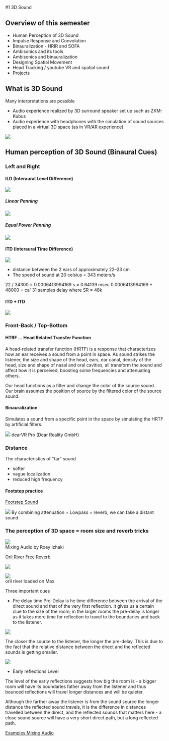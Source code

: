 #1 3D Sound

## Overview of this semester

- Human Perception of 3D Sound
- Impulse Response and Convolution
- Binauralization - HRIR and SOFA
- Ambisonics and its tools
- Ambisonics and binauralization
- Designing Spatial Movement
- Head Tracking / youtube VR and spatial sound
- Projects

## What is 3D Sound

Many interpretations are possible

- Audio experience realized by 3D surround speaker set up such as ZKM-Kubus
- Audio experience with headphones with the simulation of sound sources placed in a virtual 3D space (as in VR/AR experience)

![](K1/png/kubus.png)


## Human perception of 3D Sound (Binaural Cues)

### Left and Right

#### ILD (Interaural Level Difference)
![](K1/png/ILD.png)

##### Linear Panning

![](K1/png/linear.png)

##### Equal Power Panning

![](K1/png/equal_power.png)


#### ITD (Interaural Time Difference)

![](K1/png/ITD.png)

- distance between the 2 ears of approximately 22–23 cm
- The speed of sound at 20 celsius = 343 meters/s

22 / 34300 = 0.0006413994169 s = 0.64139 msec
0.0006413994169 * 48000 = ca' 31 samples delay where SR = 48k

#### ITD + ITD

![](K1/png/ILD+ITD.png)


### Front-Back / Top-Bottom


#### HTRF ... Head Related Transfer Function

A head-related transfer function (HRTF) is a response that characterizes how an ear receives a sound from a point in space. As sound strikes the listener, the size and shape of the head, ears, ear canal, density of the head, size and shape of nasal and oral cavities, all transform the sound and affect how it is perceived, boosting some frequencies and attenuating others.

Our head functions as a filter and change the color of the source sound. Our brain assumes the position of source by the filtered color of the source sound.

#### Binauralization

Simulates a sound from a specific point in the space by simulating the HRTF by artificial filters.

![](K1/png/dearVRPRO.png)
dearVR Pro (Dear Reality GmbH)

### Distance

The characteristics of "far" sound

- softer
- vague localization
- reduced high frequency 

#### Footstep practice

[Footstep Sound](https://freesound.org/people/InspectorJ/sounds/336598/)

![](K1/png/distant_sound.png)
By combining attenuation + Lowpass + reverb, we can fake a distant sound.

### The perception of 3D space = room size and reverb tricks

![](K1/png/mixing_audio.png)  
Mixing Audio by Roey Izhaki


[Oril River Free Reverb](https://www.kvraudio.com/product/orilriver-by-denis-tihanov)

![](K1/png/OrilRiver.png)

![](K1/png/OrilRiver_in_max.png)  
oril river loaded on Max

Three important cues
- Pre delay time 
Pre-Delay is he time difference between the arrival of the direct sound and that of the very first reflection. It gives us a certain clue to the size of the room; in the larger rooms the pre-delay is longer as it takes more time for reflection to travel to the boundaries and back to the listener.
  
![](K1/png/predelay.png)

The closer the source to the listener, the longer the pre-delay. This is due to the fact that the relative distance between the direct and the reflected sounds is getting smaller.


![](K1/png/pre-delay.png)

- Early reflections Level

The level of the early reflections suggests how big the room is - a bigger room will have its boundaries father away from the listener and thus bounced reflections will travel longer distances and will be quieter.

Although the farther away the listener is from the sound source the longer distance the reflected sound travels, it is the difference in distances travelled between the direct, and the reflected sounds that matters here - a close sound source will have a very short direct path, but a long reflected path.

[Examples Mixing Audio](K1/mixing_audio)
